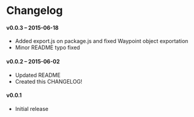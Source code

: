 # Changelog

#### v0.0.3 – 2015-06-18
* Added export.js on package.js and fixed Waypoint object exportation 
* Minor README typo fixed 

#### v0.0.2 – 2015-06-02
* Updated README
* Created this CHANGELOG!

#### v0.0.1
* Initial release
